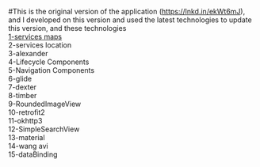 #This is the original version of the application (https://lnkd.in/ekWt6mJ), and I developed on this version and used the latest technologies to update this version, and these technologies </br>
<a href="https://github.com/googlemaps/google-maps-services-java" rel="nofollow">1-services maps</a> </br>
2-services location</br>
3-alexander</br>
4-Lifecycle Components</br>
5-Navigation Components</br>
6-glide</br>
7-dexter</br>
8-timber</br>
9-RoundedImageView</br>
10-retrofit2</br>
11-okhttp3</br>
12-SimpleSearchView</br>
13-material</br>
14-wang avi</br>
15-dataBinding</br>
